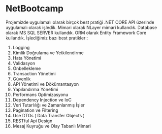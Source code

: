 # NetBootcamp
Projemizde uygulamalı olarak birçok best pratiği .NET CORE API üzerinde uygulamalı olarak işledik. Mimari olarak NLayer mimari kullandık. Database olarak MS SQL SERVER kullandık. ORM olarak Entity Framework Core kullandık.
İşlediğimiz bazı best pratikler : 
1. Logging
2. Kimlik Doğrulama ve Yetkilendirme
3. Hata Yönetimi
4. Validasyon
5. Önbellekleme
6. Transaction Yönetimi
7. Güvenlik
8. API Yönetimi ve Dökümantasyon
9. Yapılandırma Yönetimi
10. Performans Optimizasyonu
11. Dependency Injection ve IoC
12. Veri Tutarlılığı ve Zamanlanmış İşler
13. Pagination ve Filtering
14. Use DTOs ( Data Transfer Objects )
15. RESTful Api Design
16. Mesaj Kuyruğu ve Olay Tabanlı Mimari
